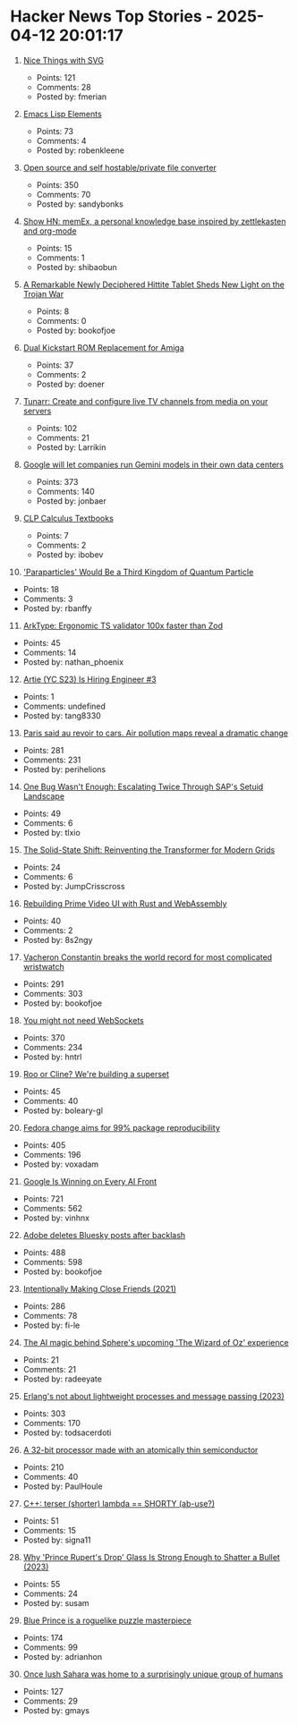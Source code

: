 # Hacker News Top Stories - 2025-04-12 20:01:17

1. [Nice Things with SVG](https://fuma-nama.vercel.app/blog/svg-art)
   - Points: 121
   - Comments: 28
   - Posted by: fmerian

2. [Emacs Lisp Elements](https://protesilaos.com/emacs/emacs-lisp-elements)
   - Points: 73
   - Comments: 4
   - Posted by: robenkleene

3. [Open source and self hostable/private file converter](https://vert.sh)
   - Points: 350
   - Comments: 70
   - Posted by: sandybonks

4. [Show HN: memEx, a personal knowledge base inspired by zettlekasten and org-mode](https://gitea.bubbletea.dev/shibao/memex)
   - Points: 15
   - Comments: 1
   - Posted by: shibaobun

5. [A Remarkable Newly Deciphered Hittite Tablet Sheds New Light on the Trojan War](https://www.anatolianarchaeology.net/a-remarkable-newly-deciphered-hittite-tablet-sheds-new-light-on-the-trojan-war/)
   - Points: 8
   - Comments: 0
   - Posted by: bookofjoe

6. [Dual Kickstart ROM Replacement for Amiga](https://github.com/cdhooper/kicksmash32)
   - Points: 37
   - Comments: 2
   - Posted by: doener

7. [Tunarr: Create and configure live TV channels from media on your servers](https://tunarr.com/)
   - Points: 102
   - Comments: 21
   - Posted by: Larrikin

8. [Google will let companies run Gemini models in their own data centers](https://www.cnbc.com/2025/04/09/google-will-let-companies-run-gemini-models-in-their-own-data-centers.html)
   - Points: 373
   - Comments: 140
   - Posted by: jonbaer

9. [CLP Calculus Textbooks](https://personal.math.ubc.ca/~CLP/)
   - Points: 7
   - Comments: 2
   - Posted by: ibobev

10. ['Paraparticles' Would Be a Third Kingdom of Quantum Particle](https://www.quantamagazine.org/paraparticles-would-be-a-third-kingdom-of-quantum-particle-20250411/)
   - Points: 18
   - Comments: 3
   - Posted by: rbanffy

11. [ArkType: Ergonomic TS validator 100x faster than Zod](https://arktype.io/)
   - Points: 45
   - Comments: 14
   - Posted by: nathan_phoenix

12. [Artie (YC S23) Is Hiring Engineer #3](https://www.ycombinator.com/companies/artie/jobs/7kGvDVC-founding-product-engineer)
   - Points: 1
   - Comments: undefined
   - Posted by: tang8330

13. [Paris said au revoir to cars. Air pollution maps reveal a dramatic change](https://www.washingtonpost.com/climate-solutions/2025/04/12/air-pollution-paris-health-cars/)
   - Points: 281
   - Comments: 231
   - Posted by: perihelions

14. [One Bug Wasn't Enough: Escalating Twice Through SAP's Setuid Landscape](https://www.anvilsecure.com/blog/one-bug-wasnt-enough-escalating-twice-through-saps-setuid-landscape.html)
   - Points: 49
   - Comments: 6
   - Posted by: tlxio

15. [The Solid-State Shift: Reinventing the Transformer for Modern Grids](https://www.powermag.com/the-solid-state-shift-reinventing-the-transformer-for-modern-grids/)
   - Points: 24
   - Comments: 6
   - Posted by: JumpCrisscross

16. [Rebuilding Prime Video UI with Rust and WebAssembly](https://www.infoq.com/presentations/prime-video-rust/)
   - Points: 40
   - Comments: 2
   - Posted by: 8s2ngy

17. [Vacheron Constantin breaks the world record for most complicated wristwatch](https://www.hodinkee.com/articles/introducing-vacheron-constantin-les-cabinotiers-solaria)
   - Points: 291
   - Comments: 303
   - Posted by: bookofjoe

18. [You might not need WebSockets](https://hntrl.io/posts/you-dont-need-websockets/)
   - Points: 370
   - Comments: 234
   - Posted by: hntrl

19. [Roo or Cline? We're building a superset](https://blog.kilocode.ai/p/roo-or-cline-were-building-a-superset)
   - Points: 45
   - Comments: 40
   - Posted by: boleary-gl

20. [Fedora change aims for 99% package reproducibility](https://lwn.net/Articles/1014979/)
   - Points: 405
   - Comments: 196
   - Posted by: voxadam

21. [Google Is Winning on Every AI Front](https://www.thealgorithmicbridge.com/p/google-is-winning-on-every-ai-front)
   - Points: 721
   - Comments: 562
   - Posted by: vinhnx

22. [Adobe deletes Bluesky posts after backlash](https://petapixel.com/2025/04/10/adobe-deletes-bluesky-posts-after-furious-backlash/)
   - Points: 488
   - Comments: 598
   - Posted by: bookofjoe

23. [Intentionally Making Close Friends (2021)](https://www.neelnanda.io/blog/43-making-friends)
   - Points: 286
   - Comments: 78
   - Posted by: fi-le

24. [The AI magic behind Sphere's upcoming 'The Wizard of Oz' experience](https://blog.google/products/google-cloud/sphere-wizard-of-oz/)
   - Points: 21
   - Comments: 21
   - Posted by: radeeyate

25. [Erlang's not about lightweight processes and message passing (2023)](https://stevana.github.io/erlangs_not_about_lightweight_processes_and_message_passing.html)
   - Points: 303
   - Comments: 170
   - Posted by: todsacerdoti

26. [A 32-bit processor made with an atomically thin semiconductor](https://arstechnica.com/science/2025/04/researchers-build-a-risc-v-processor-using-a-2d-semiconductor/)
   - Points: 210
   - Comments: 40
   - Posted by: PaulHoule

27. [C++: terser (shorter) lambda == SHORTY (ab-use?)](https://github.com/hanickadot/shorty)
   - Points: 51
   - Comments: 15
   - Posted by: signa11

28. [Why 'Prince Rupert's Drop' Glass Is Strong Enough to Shatter a Bullet (2023)](https://www.popularmechanics.com/science/a40008994/why-the-prince-ruperts-drop-is-so-strong/)
   - Points: 55
   - Comments: 24
   - Posted by: susam

29. [Blue Prince is a roguelike puzzle masterpiece](https://mssv.net/2025/04/07/a-puzzle-designer-on-blue-prince-a-roguelike-puzzle-masterpiece/)
   - Points: 174
   - Comments: 99
   - Posted by: adrianhon

30. [Once lush Sahara was home to a surprisingly unique group of humans](https://www.sciencealert.com/once-lush-sahara-was-home-to-a-surprisingly-unique-group-of-humans)
   - Points: 127
   - Comments: 29
   - Posted by: gmays

